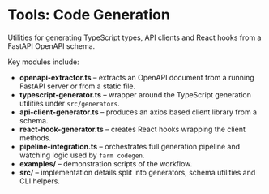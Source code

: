 # Tools: Code Generation

Utilities for generating TypeScript types, API clients and React hooks
from a FastAPI OpenAPI schema.

Key modules include:

- **openapi-extractor.ts** – extracts an OpenAPI document from a running
  FastAPI server or from a static file.
- **typescript-generator.ts** – wrapper around the TypeScript generation
  utilities under `src/generators`.
- **api-client-generator.ts** – produces an axios based client library
  from a schema.
- **react-hook-generator.ts** – creates React hooks wrapping the client
  methods.
- **pipeline-integration.ts** – orchestrates full generation pipeline
  and watching logic used by `farm codegen`.
- **examples/** – demonstration scripts of the workflow.
- **src/** – implementation details split into generators, schema
  utilities and CLI helpers.
